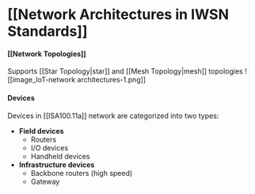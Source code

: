 


# [[Network Architectures in IWSN Standards]]
#### [[Network Topologies]]
Supports [[Star Topology|star]] and [[Mesh Topology|mesh]] topologies 
![[image_IoT-network architectures-1.png]]
#### Devices
Devices in [[ISA100.11a]] network are categorized into two types:
- **Field devices**
	- Routers
	- I/O devices
	- Handheld devices
- **Infrastructure devices**
	- Backbone routers (high speed)
	- Gateway